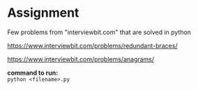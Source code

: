 # Assignment
Few problems from "interviewbit.com" that are solved in python

https://www.interviewbit.com/problems/redundant-braces/

https://www.interviewbit.com/problems/anagrams/

__command to run:__  
``python <filename>.py``
